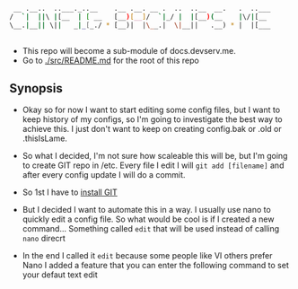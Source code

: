 ```sh
 __ .__..  ..___._..__    .__ .__. __ .  ..  ..__  __.   .  ..___
/  `|  ||\ |[__  | [ __   [__)[__]/  `|_/ |  |[__)(__    |\/|[__ 
\__.|__|| \||   _|_[_./ * [__)|  |\__.|  \|__||   .__) * |  |[___
                                                                 
```

- This repo will become a sub-module of docs.devserv.me.
- Go to [./src/README.md](./src/README.md) for the root of this repo

## Synopsis

- Okay so for now I want to start editing some config files, but I want to keep history of my configs, so I'm going to investigate the best way to achieve this. I just don't want to keep on creating config.bak or .old or .thisIsLame.

- So what I decided, I'm not sure how scaleable this will be, but I'm going to create GIT repo in /etc. Every file I edit I will `git add [filename]` and after every config update I will do a commit.

- So 1st I have to [install GIT](http://setup.docs.devserv.me/git)

- But I decided I want to automate this in a way. I usually use nano to quickly edit a config file. So what would be cool is if I created a new command... Something called `edit` that will be used instead of calling `nano` direcrt

- In the end I called it `edit` because some people like VI others prefer Nano I added a feature that you can enter the following command to set your defaut text edit

